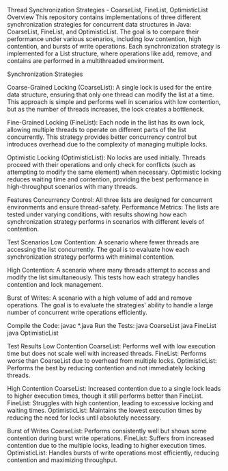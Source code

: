 Thread Synchronization Strategies - CoarseList, FineList, OptimisticList
Overview
This repository contains implementations of three different synchronization strategies for concurrent data structures in Java: CoarseList, FineList, and OptimisticList. The goal is to compare their performance under various scenarios, including low contention, high contention, and bursts of write operations. Each synchronization strategy is implemented for a List structure, where operations like add, remove, and contains are performed in a multithreaded environment.

Synchronization Strategies

Coarse-Grained Locking (CoarseList):
A single lock is used for the entire data structure, ensuring that only one thread can modify the list at a time.
This approach is simple and performs well in scenarios with low contention, but as the number of threads increases, the lock creates a bottleneck.

Fine-Grained Locking (FineList):
Each node in the list has its own lock, allowing multiple threads to operate on different parts of the list concurrently.
This strategy provides better concurrency control but introduces overhead due to the complexity of managing multiple locks.

Optimistic Locking (OptimisticList):
No locks are used initially. Threads proceed with their operations and only check for conflicts (such as attempting to modify the same element) when necessary.
Optimistic locking reduces waiting time and contention, providing the best performance in high-throughput scenarios with many threads.

Features
Concurrency Control: All three lists are designed for concurrent environments and ensure thread-safety.
Performance Metrics: The lists are tested under varying conditions, with results showing how each synchronization strategy performs in scenarios with different levels of contention.

Test Scenarios
Low Contention:
A scenario where fewer threads are accessing the list concurrently. The goal is to evaluate how each synchronization strategy performs with minimal contention.

High Contention:
A scenario where many threads attempt to access and modify the list simultaneously. This tests how each strategy handles contention and lock management.

Burst of Writes:
A scenario with a high volume of add and remove operations. The goal is to evaluate the strategies' ability to handle a large number of concurrent write operations efficiently.

Compile the Code:
javac *.java
Run the Tests:
java CoarseList
java FineList
java OptimisticList

Test Results
Low Contention
CoarseList: Performs well with low execution time but does not scale well with increased threads.
FineList: Performs worse than CoarseList due to overhead from multiple locks.
OptimisticList: Performs the best by reducing contention and not immediately locking threads.

High Contention
CoarseList: Increased contention due to a single lock leads to higher execution times, though it still performs better than FineList.
FineList: Struggles with high contention, leading to excessive locking and waiting times.
OptimisticList: Maintains the lowest execution times by reducing the need for locks until absolutely necessary.

Burst of Writes
CoarseList: Performs consistently well but shows some contention during burst write operations.
FineList: Suffers from increased contention due to the multiple locks, leading to higher execution times.
OptimisticList: Handles bursts of write operations most efficiently, reducing contention and maximizing throughput.
